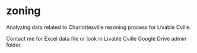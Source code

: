 # zoning
Analyzing data related to Charlottesville rezoning process for Livable Cville.

Contact me for Excel data file or look in Livable Cville Google Drive admin folder.

